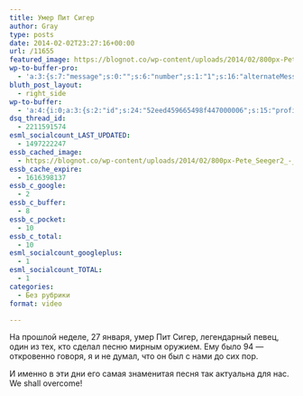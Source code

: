 ```yaml
---
title: Умер Пит Сигер
author: Gray
type: posts
date: 2014-02-02T23:27:16+00:00
url: /11655
featured_image: https://blognot.co/wp-content/uploads/2014/02/800px-Pete_Seeger2_-_6-16-07_Photo_by_Anthony_Pepitone.jpg
wp-to-buffer-pro:
  - 'a:3:{s:7:"message";s:0:"";s:6:"number";s:1:"1";s:16:"alternateMessage";s:0:"";}'
bluth_post_layout:
  - right_side
wp-to-buffer:
  - 'a:4:{i:0;a:3:{s:2:"id";s:24:"52eed459665498f447000006";s:15:"profile_service";s:8:"facebook";s:10:"created_at";i:1391383641;}i:1;a:3:{s:2:"id";s:24:"52eed45a665498f447000007";s:15:"profile_service";s:7:"twitter";s:10:"created_at";i:1391383642;}i:2;a:3:{s:2:"id";s:24:"52eed45a665498f447000008";s:15:"profile_service";s:8:"linkedin";s:10:"created_at";i:1391383642;}i:3;a:3:{s:2:"id";s:24:"52eed45b665498f447000009";s:15:"profile_service";s:8:"facebook";s:10:"created_at";i:1391383643;}}'
dsq_thread_id:
  - 2211591574
esml_socialcount_LAST_UPDATED:
  - 1497222247
essb_cached_image:
  - https://blognot.co/wp-content/uploads/2014/02/800px-Pete_Seeger2_-_6-16-07_Photo_by_Anthony_Pepitone.jpg
essb_cache_expire:
  - 1616398137
essb_c_google:
  - 2
essb_c_buffer:
  - 8
essb_c_pocket:
  - 10
essb_c_total:
  - 10
esml_socialcount_googleplus:
  - 1
esml_socialcount_TOTAL:
  - 1
categories:
  - Без рубрики
format: video

---
```








На прошлой неделе, 27 января, умер Пит Сигер, легендарный певец, один из тех, кто сделал песню мирным оружием. Ему было 94 — откровенно говоря, я и не думал, что он был с нами до сих пор.

И именно в эти дни его самая знаменитая песня так актуальна для нас. We shall overcome!